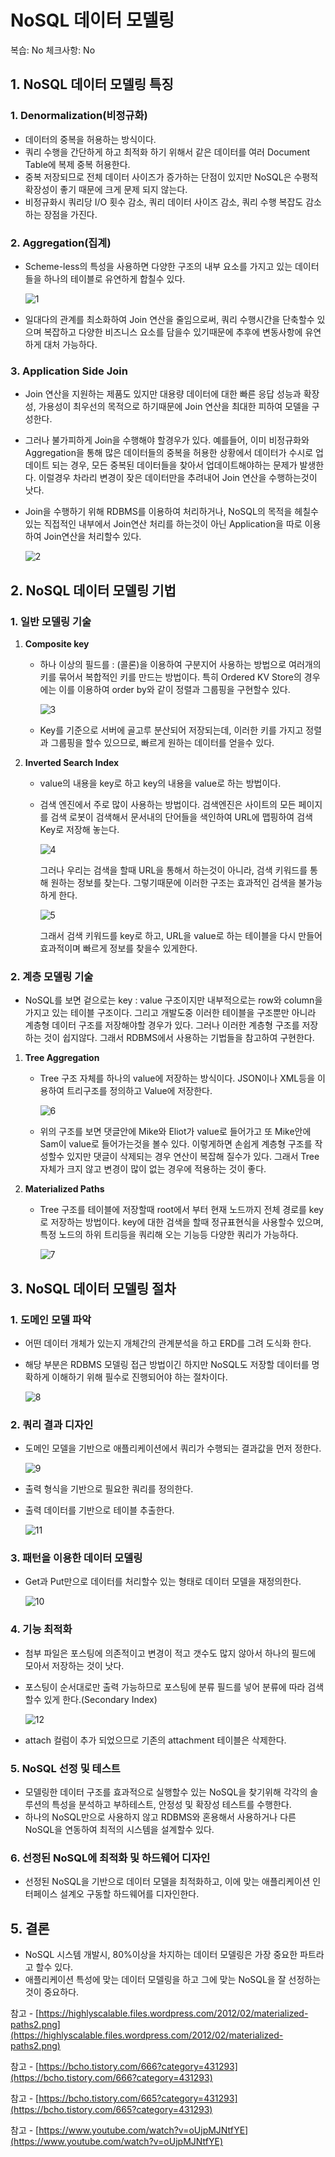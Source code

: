 # NoSQL 데이터 모델링

복습: No
체크사항: No

## 1. NoSQL 데이터 모델링 특징

### 1. Denormalization(비정규화)

- 데이터의 중복을 허용하는 방식이다.
- 쿼리 수행을 간단하게 하고 최적화 하기 위해서 같은 데이터를 여러 Document Table에 복제 중복 허용한다.
- 중복 저장되므로 전체 데이터 사이즈가 증가하는 단점이 있지만 NoSQL은 수평적 확장성이 좋기 때문에 크게 문제 되지 않는다.
- 비정규화시 쿼리당 I/O 횟수 감소, 쿼리 데이터 사이즈 감소, 쿼리 수행 복잡도 감소하는 장점을 가진다.

### 2. Aggregation(집계)

- Scheme-less의 특성을 사용하면 다양한 구조의 내부 요소를 가지고 있는 데이터들을 하나의 테이블로 유연하게 합칠수 있다.
    
     
    
    ![1](https://user-images.githubusercontent.com/97429679/159350396-4f396c18-152c-4610-bd0d-b93b851844f9.png)
    
- 일대다의 관계를 최소화하여 Join 연산을 줄임으로써, 쿼리 수행시간을 단축할수 있으며 복잡하고 다양한 비즈니스 요소를 담을수 있기때문에 추후에 변동사항에 유연하게 대처 가능하다.

### 3. Application Side Join

- Join 연산을 지원하는 제품도 있지만 대용량 데이터에 대한 빠른 응답 성능과 확장성, 가용성이 최우선의 목적으로 하기때문에 Join 연산을 최대한 피하여 모델을 구성한다.
- 그러나 불가피하게 Join을 수행해야 할경우가 있다. 예를들어, 이미 비정규화와 Aggregation을 통해 많은 데이터들의 중복을 허용한 상황에서 데이터가 수시로 업데이트 되는 경우, 모든 중복된 데이터들을 찾아서 업데이트해야하는 문제가 발생한다. 이럴경우 차라리 변경이 잦은 데이터만을 추려내어 Join 연산을 수행하는것이 낫다.
- Join을 수행하기 위해 RDBMS를 이용하여 처리하거나, NoSQL의 목적을 헤칠수 있는 직접적인 내부에서 Join연산 처리를 하는것이 아닌 Application을 따로 이용하여 Join연산을 처리할수 있다.
    
    ![2](https://user-images.githubusercontent.com/97429679/159350406-311de083-d21c-4663-9bf3-f27dc433234d.png)
    

## 2. NoSQL 데이터 모델링 기법

### 1. 일반 모델링 기술

1. **Composite key** 
    - 하나 이상의 필드를 : (콜론)을 이용하여 구분지어 사용하는 방법으로 여러개의 키를 묶어서 복합적인 키를 만드는 방법이다. 특히 Ordered KV Store의 경우에는 이를 이용하여 order by와 같이 정렬과 그룹핑을 구현할수 있다.
        
        ![3](https://user-images.githubusercontent.com/97429679/159350411-94142945-4d77-4614-9022-01ee18414b76.png)
        
    - Key를 기준으로 서버에 골고루 분산되어 저장되는데, 이러한 키를 가지고 정렬과 그룹핑을 할수 있으므로, 빠르게 원하는 데이터를 얻을수 있다.
    
2. **Inverted Search Index**
    - value의 내용을 key로 하고 key의 내용을 value로 하는 방법이다.
    - 검색 엔진에서 주로 많이 사용하는 방법이다. 검색엔진은 사이트의 모든 페이지를 검색 로봇이 검색해서 문서내의 단어들을 색인하여 URL에 맵핑하여 검색 Key로 저장해 놓는다.
        
        ![4](https://user-images.githubusercontent.com/97429679/159350418-fa5128e1-17f6-4aa6-9523-d24aaac93e42.png)
        
        그러나 우리는 검색을 할때 URL을 통해서 하는것이 아니라, 검색 키워드를 통해 원하는 정보를 찾는다. 그렇기때문에 이러한 구조는 효과적인 검색을 불가능하게 한다.
        
        ![5](https://user-images.githubusercontent.com/97429679/159350427-1ea99821-7cc3-436f-aa4b-2f2d8d6bf8de.png)
        
        그래서 검색 키워드를 key로 하고, URL을 value로 하는 테이블을 다시 만들어 효과적이며 빠르게 정보를 찾을수 있게한다. 
        

### 2. 계층 모델링 기술

- NoSQL를 보면 겉으로는 key : value 구조이지만 내부적으로는 row와 column을 가지고 있는 테이블 구조이다. 그리고 개발도중 이러한 테이블을 구조뿐만 아니라 계층형 데이터 구조를 저장해야할 경우가 있다. 그러나 이러한 계층형 구조를 저장하는 것이 쉽지않다. 그래서 RDBMS에서 사용하는 기법들을 참고하여 구현한다.

1. **Tree Aggregation**
    - Tree 구조 자체를 하나의 value에 저장하는 방식이다. JSON이나 XML등을 이용하여 트리구조를 정의하고 Value에 저장한다.
        
        ![6](https://user-images.githubusercontent.com/97429679/159350435-5c005bb3-38a4-4022-89c8-738423e97f87.png)
        
    - 위의 구조를 보면 댓글안에 Mike와 Eliot가 value로 들어가고 또 Mike안에 Sam이 value로 들어가는것을 볼수 있다. 이렇게하면 손쉽게 계층형 구조를 작성할수 있지만 댓글이 삭제되는 경우 연산이 복잡해 질수가 있다. 그래서 Tree 자체가 크지 않고 변경이 많이 없는 경우에 적용하는 것이 좋다.

1. **Materialized Paths**
    - Tree 구조를 테이블에 저장할때 root에서 부터 현재 노드까지 전체 경로를 key로 저장하는 방법이다. key에 대한 검색을 할때 정규표현식을 사용할수 있으며, 특정 노드의 하위 트리등을 쿼리해 오는 기능등 다양한 쿼리가 가능하다.
        
        ![7](https://user-images.githubusercontent.com/97429679/159350442-b79b9b9b-c7f4-4f01-97b6-525405e82d61.png)
        

## 3. NoSQL 데이터 모델링 절차

### 1. 도메인 모델 파악

- 어떤 데이터 개체가 있는지 개체간의 관계분석을 하고 ERD를 그려 도식화 한다.
- 해당 부분은 RDBMS 모델링 접근 방법이긴 하지만 NoSQL도 저장할 데이터를 명확하게 이해하기 위해 필수로 진행되어야 하는 절차이다.
    
    ![8](https://user-images.githubusercontent.com/97429679/159350444-b25a16f3-4fc2-47f8-afb5-8bed058480c4.png)
    

### 2. 쿼리 결과 디자인

- 도메인 모델을 기반으로 애플리케이션에서 쿼리가 수행되는 결과값을 먼저 정한다.
    
    ![9](https://user-images.githubusercontent.com/97429679/159350452-43f10d68-5b85-4a61-8b37-463776178584.png)
    
- 출력 형식을 기반으로 필요한 쿼리를 정의한다.
- 출력 데이터를 기반으로 테이블 추출한다.
    
    ![11](https://user-images.githubusercontent.com/97429679/159350464-ba1d1c40-cdc9-4064-a4e2-e287de90736e.jpg)
    

### 3. 패턴을 이용한 데이터 모델링

- Get과 Put만으로 데이터를 처리할수 있는 형태로 데이터 모델을 재정의한다.
    
    ![10](https://user-images.githubusercontent.com/97429679/159350460-e4f9f81e-4887-4009-b359-d59bf3e85a68.jpg)
    

### 4. 기능 최적화

- 첨부 파일은 포스팅에 의존적이고 변경이 적고 갯수도 많지 않아서 하나의 필드에 모아서 저장하는 것이 낫다.
- 포스팅이 순서대로만 출력 가능하므로 포스팅에 분류 필드를 넣어 분류에 따라 검색할수 있게 한다.(Secondary Index)
    
    ![12](https://user-images.githubusercontent.com/97429679/159350478-e69a1181-4bfc-4e9c-a364-5ab944d166b3.jpg)
    
- attach 컬럼이 추가 되었으므로 기존의 attachment 테이블은 삭제한다.

### 5. NoSQL 선정 및 테스트

- 모델링한 데이터 구조를 효과적으로 실행할수 있는 NoSQL을 찾기위해 각각의 솔루션의 특성을 분석하고 부하테스트, 안정성 및 확장성 테스트를 수행한다.
- 하나의 NoSQL만으로 사용하지 않고 RDBMS와 혼용해서 사용하거나 다른 NoSQL을 연동하여 최적의 시스템을 설계할수 있다.

### 6. 선정된 NoSQL에 최적화 및 하드웨어 디자인

- 선정된 NoSQL을 기반으로 데이터 모델을 최적화하고, 이에 맞는 애플리케이션 인터페이스 설계오 구동할 하드웨어를 디자인한다.

## 5. 결론

- NoSQL 시스템 개발시, 80%이상을 차지하는 데이터 모델링은 가장 중요한 파트라고 할수 있다.
- 애플리케이션 특성에 맞는 데이터 모델링을 하고 그에 맞는 NoSQL을 잘 선정하는 것이 중요하다.

참고 - [https://highlyscalable.files.wordpress.com/2012/02/materialized-paths2.png](https://highlyscalable.files.wordpress.com/2012/02/materialized-paths2.png)

참고 - [https://bcho.tistory.com/666?category=431293](https://bcho.tistory.com/666?category=431293)

참고 - [https://bcho.tistory.com/665?category=431293](https://bcho.tistory.com/665?category=431293)

참고 - [https://www.youtube.com/watch?v=oUjpMJNtfYE](https://www.youtube.com/watch?v=oUjpMJNtfYE)
